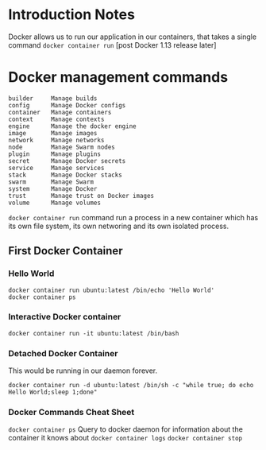 # Introduction Notes

Docker allows us to run our application in our containers, that takes a single command `docker container run` [post Docker 1.13 release later]

# Docker management commands
```
builder     Manage builds
config      Manage Docker configs
container   Manage containers
context     Manage contexts
engine      Manage the docker engine
image       Manage images
network     Manage networks
node        Manage Swarm nodes
plugin      Manage plugins
secret      Manage Docker secrets
service     Manage services
stack       Manage Docker stacks
swarm       Manage Swarm
system      Manage Docker
trust       Manage trust on Docker images
volume      Manage volumes
```

`docker container run` command run a process in a new container which has its own file system, its own networing and its own isolated process.

## First Docker Container

### Hello World
```
docker container run ubuntu:latest /bin/echo 'Hello World'
docker container ps
```

### Interactive Docker container
```
docker container run -it ubuntu:latest /bin/bash
```

### Detached Docker Container
This would be running in our daemon forever.
```
docker container run -d ubuntu:latest /bin/sh -c "while true; do echo Hello World;sleep 1;done"
```

### Docker Commands Cheat Sheet
`docker container ps` Query to docker daemon for information about the container it knows about
`docker container logs`
`docker container stop`
